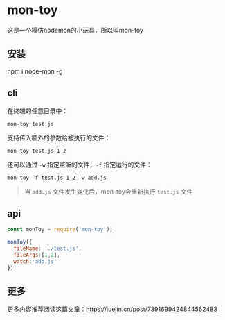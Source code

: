 # mon-toy

这是一个模仿nodemon的小玩具，所以叫mon-toy

## 安装

npm i node-mon -g

## cli

在终端的任意目录中：

```shell
mon-toy test.js
```

支持传入额外的参数给被执行的文件：

```shell
mon-toy test.js 1 2
```

还可以通过 `-w` 指定监听的文件，`-f` 指定运行的文件：

```shell
mon-toy -f test.js 1 2 -w add.js
```
> 当 `add.js` 文件发生变化后，mon-toy会重新执行 `test.js` 文件


## api

```js
const monToy = require('mon-toy');

monToy({
  fileName: './test.js',
  fileArgs:[1,2], 
  watch:'add.js'
})

```

## 更多

更多内容推荐阅读这篇文章：https://juejin.cn/post/7391699424844562483